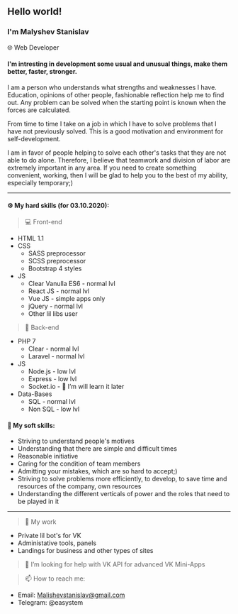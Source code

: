## Hello world!
### I'm Malyshev Stanislav
🌐 Web Developer

#### I'm intresting in development some usual and unusual things, make them better, faster, stronger.
I am a person who understands what strengths and weaknesses I have. Education, opinions of other people, fashionable reflection help me to find out. Any problem can be solved when the starting point is known when the forces are calculated.

From time to time I take on a job in which I have to solve problems that I have not previously solved. This is a good motivation and environment for self-development.

I am in favor of people helping to solve each other's tasks that they are not able to do alone. Therefore, I believe that teamwork and division of labor are extremely important in any area. If you need to create something convenient, working, then I will be glad to help you to the best of my ability, especially temporary;)
<hr>

<h4>⚙️ My hard skills (for 03.10.2020):</h4>

>💻 Front-end

* HTML 1.1
* CSS
    * SASS preprocessor
    * SCSS preprocessor
    * Bootstrap 4 styles
* JS
    * Clear Vanulla ES6 - normal lvl
    * React JS - normal lvl
    * Vue JS - simple apps only
    * jQuery - normal lvl
    * Other lil libs user


>📡 Back-end

* PHP 7
    * Clear - normal lvl
    * Laravel - normal lvl
* JS
    * Node.js - low lvl
    * Express - low lvl
    * Socket.io - 🌱 I’m will learn it later
* Data-Bases
    * SQL - normal lvl
    * Non SQL - low lvl
    
<h4>🤟 My soft skills:</h4>

- Striving to understand people's motives
- Understanding that there are simple and difficult times
- Reasonable initiative
- Caring for the condition of team members
- Admitting your mistakes, which are so hard to accept;)
- Striving to solve problems more efficiently, to develop, to save time and resources of the company, own resources
- Understanding the different verticals of power and the roles that need to be played in it

<hr>
    
> 🔨 My work

- Private lil bot's for VK
- Administative tools, panels
- Landings for business and other types of sites

> 🤔 I’m looking for help with VK API for advanced VK Mini-Apps
>
>

> 📫 How to reach me:
- Email: Malishevstanislav@gmail.com
- Telegram: @easystem

<!--
DO NOT DELETE :)
Here are some ideas to get you started:

- 🔭 I’m currently working on ...
- 🌱 I’m currently learning ...
- 👯 I’m looking to collaborate on ...
- 🤔 I’m looking for help with ...
- 💬 Ask me about ...
- 📫 How to reach me: ...
- 😄 Pronouns: ...
- ⚡ Fun fact: ...
-->
